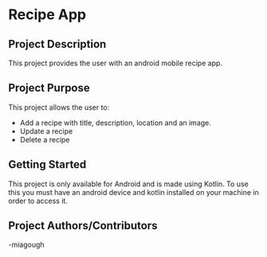 # Recipe App

## Project Description
This project provides the user with an android mobile recipe app.

## Project Purpose
This project allows the user to:
- Add a recipe with title, description, location and an image.
- Update a recipe
- Delete a recipe

## Getting Started
This project is only available for Android and is made using Kotlin. To use this you must have an android device and kotlin installed on your machine in order to access it.

## Project Authors/Contributors
-miagough

